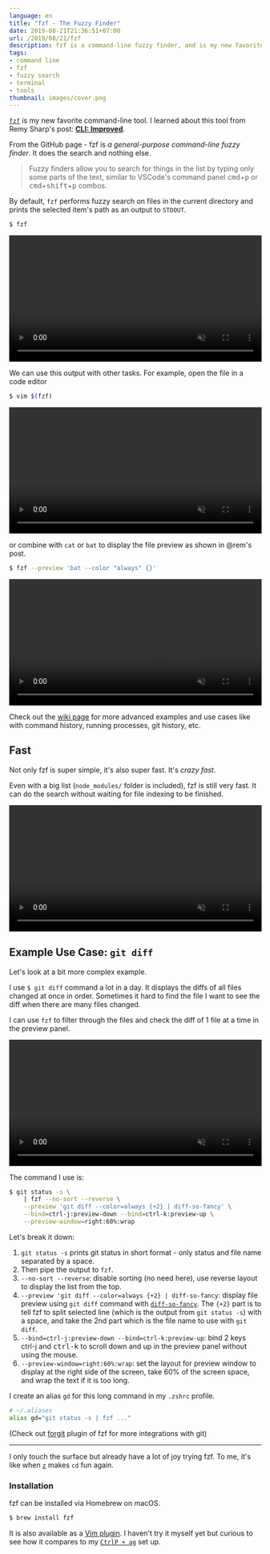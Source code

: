 ```yaml
---
language: en
title: "fzf - The Fuzzy Finder"
date: 2019-08-21T21:36:51+07:00
url: /2019/08/21/fzf
description: fzf is a command-line fuzzy finder, and is my new favorite thing.
tags:
- command line
- fzf
- fuzzy search
- terminal
- tools
thumbnail: images/cover.png
---
```


[`fzf`](https://github.com/junegunn/fzf) is my new favorite command-line tool.
I learned about this tool from Remy Sharp's post: [**CLI: Improved**](https://remysharp.com/2018/08/23/cli-improved).

From the GitHub page - fzf is *a general-purpose command-line fuzzy finder*.
It does the search and nothing else.

> Fuzzy finders allow you to search for things in the list by typing only some parts of the text, similar to VSCode's command panel <kbd>cmd</kbd>+<kbd>p</kbd> or <kbd>cmd</kbd>+<kbd>shift</kbd>+<kbd>p</kbd> combos.

By default, `fzf` performs fuzzy search on files in the current directory
and prints the selected item's path as an output to `STDOUT`.

```sh
$ fzf
```

<video src="images/default-2.mp4" width="100%" autoplay muted controls></video>

We can use this output with other tasks. For example, open the file in a code editor

```sh
$ vim $(fzf)
```

<video src="images/vim.mp4" width="100%" autoplay muted controls></video>

or combine with `cat` or `bat` to display the file preview as shown in @rem's post.

```sh
$ fzf --preview 'bat --color "always" {}'
```

<video src="images/preview.mp4" width="100%" autoplay muted controls></video>

Check out the [wiki page](https://github.com/junegunn/fzf/wiki/examples) for more advanced examples and use cases like with command history,
running processes, git history, etc.

## Fast

Not only fzf is super simple, it's also super fast. It's *crazy fast*.

Even with a big list (`node_modules/` folder is included),
fzf is still very fast. It can do the search without waiting for file indexing to be finished.

<video src="images/big-folder.mp4" width="100%" autoplay muted controls></video>

## Example Use Case: `git diff`

Let's look at a bit more complex example.

I use `$ git diff` command a lot in a day.
It displays the diffs of all files changed at once in order.
Sometimes it hard to find the file I want to see the diff
when there are many files changed.

I can use `fzf` to filter through the files
and check the diff of 1 file at a time in the preview panel.

<video src="images/git-diff.mp4" width="100%" autoplay muted controls></video>

The command I use is:

```sh
$ git status -s \
	| fzf --no-sort --reverse \
	--preview 'git diff --color=always {+2} | diff-so-fancy' \
	--bind=ctrl-j:preview-down --bind=ctrl-k:preview-up \
	--preview-window=right:60%:wrap
```

Let's break it down:

1. `git status -s` prints git status in short format - only status and file name separated by a space.
2. Then pipe the output to `fzf`.
3. `--no-sort --reverse`: disable sorting (no need here), use reverse layout to display the list from the top.
4. `--preview 'git diff --color=always {+2} | diff-so-fancy`: display file preview using `git diff` command with [`diff-so-fancy`](https://github.com/so-fancy/diff-so-fancy).
The `{+2}` part is to tell fzf to split selected line (which is the output from `git status -s`) with a space, and take the 2nd part which is the file name to use with `git diff`.
5. `--bind=ctrl-j:preview-down --bind=ctrl-k:preview-up`: bind 2 keys <kdb>ctrl-j</kbd> and <kbd>ctrl-k</kbd> to scroll down and up in the preview panel without using the mouse.
6. `--preview-window=right:60%:wrap`: set the layout for preview window to display at the right side of the screen, take 60% of the screen space, and wrap the text if it is too long.

I create an alias `gd` for this long command in my `.zshrc` profile.

```sh
# ~/.aliases
alias gd="git status -s | fzf ..."
```

(Check out [forgit](https://github.com/wfxr/forgit) plugin of fzf for more integrations with git)

---

I only touch the surface but already have a lot of joy trying fzf.
To me, it's like when [`z`](https://github.com/rupa/z) makes `cd` fun again.

### Installation

fzf can be installed via Homebrew on macOS.

```sh
$ brew install fzf
```

It is also available as a [Vim plugin](https://github.com/junegunn/fzf/blob/master/README-VIM.md).
I haven't try it myself yet but curious to see how it compares to my [`CtrlP + ag`](https://armno.in.th/2015/02/26/setting-up-vim-part-2/#ctrlp-the-silver-searcher) set up.
